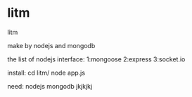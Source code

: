 litm
====

litm

make by nodejs and mongodb

the list of nodejs interface:
1:mongoose
2:express
3:socket.io



install:
cd litm/
node app.js


need:
nodejs
mongodb
jkjkjkj
